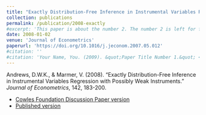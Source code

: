 ```yaml
---
title: "Exactly Distribution-Free Inference in Instrumental Variables Regression with Possibly Weak Instruments"
collection: publications
permalink: /publication/2008-exactly
#excerpt: 'This paper is about the number 2. The number 2 is left for future work.'
date: 2008-01-02
venue: 'Journal of Econometrics'
paperurl: 'https://doi.org/10.1016/j.jeconom.2007.05.012'
#citation: ''
#citation: 'Your Name, You. (2009). &quot;Paper Title Number 1.&quot; <i>Journal 1</i>. 1(1).'
---
```

Andrews, D.W.K., & Marmer, V. (2008). &ldquo;Exactly Distribution-Free Inference in Instrumental Variables Regression with Possibly Weak Instruments.&rdquo; <i>Journal of  Econometrics</i>, 142, 183-200.

- [Cowles Foundation Discussion Paper version](https://elischolar.library.yale.edu/cowles-discussion-paper-series/1783)
- [Published version](https://doi.org/10.1016/j.jeconom.2007.05.012)
